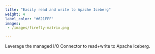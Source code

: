 ```yaml
---
title: "Easily read and write to Apache Iceberg"
weight: 4
label_color: "#621FFF"
images:
 - /images/firefly-matrix.png

---
```


Leverage the managed I/O Connector to read+write to Apache Iceberg.